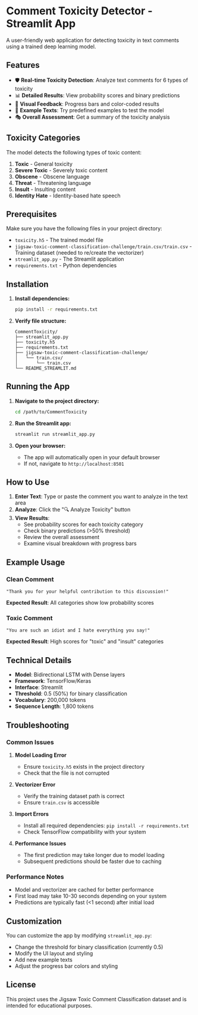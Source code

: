 # Comment Toxicity Detector - Streamlit App

A user-friendly web application for detecting toxicity in text comments using a trained deep learning model.

## Features

- 🛡️ **Real-time Toxicity Detection**: Analyze text comments for 6 types of toxicity
- 📊 **Detailed Results**: View probability scores and binary predictions
- 🎯 **Visual Feedback**: Progress bars and color-coded results
- 📝 **Example Texts**: Try predefined examples to test the model
- 🎭 **Overall Assessment**: Get a summary of the toxicity analysis

## Toxicity Categories

The model detects the following types of toxic content:

1. **Toxic** - General toxicity
2. **Severe Toxic** - Severely toxic content
3. **Obscene** - Obscene language
4. **Threat** - Threatening language
5. **Insult** - Insulting content
6. **Identity Hate** - Identity-based hate speech

## Prerequisites

Make sure you have the following files in your project directory:

- `toxicity.h5` - The trained model file
- `jigsaw-toxic-comment-classification-challenge/train.csv/train.csv` - Training dataset (needed to re/create the vectorizer)
- `streamlit_app.py` - The Streamlit application
- `requirements.txt` - Python dependencies

## Installation

1. **Install dependencies:**
   ```bash
   pip install -r requirements.txt
   ```

2. **Verify file structure:**
   ```
   CommentToxicity/
   ├── streamlit_app.py
   ├── toxicity.h5
   ├── requirements.txt
   ├── jigsaw-toxic-comment-classification-challenge/
   │   └── train.csv/
   │       └── train.csv
   └── README_STREAMLIT.md
   ```

## Running the App

1. **Navigate to the project directory:**
   ```bash
   cd /path/to/CommentToxicity
   ```

2. **Run the Streamlit app:**
   ```bash
   streamlit run streamlit_app.py
   ```

3. **Open your browser:**
   - The app will automatically open in your default browser
   - If not, navigate to `http://localhost:8501`

## How to Use

1. **Enter Text**: Type or paste the comment you want to analyze in the text area
2. **Analyze**: Click the "🔍 Analyze Toxicity" button
3. **View Results**: 
   - See probability scores for each toxicity category
   - Check binary predictions (>50% threshold)
   - Review the overall assessment
   - Examine visual breakdown with progress bars

## Example Usage

### Clean Comment
```
"Thank you for your helpful contribution to this discussion!"
```
**Expected Result**: All categories show low probability scores

### Toxic Comment
```
"You are such an idiot and I hate everything you say!"
```
**Expected Result**: High scores for "toxic" and "insult" categories

## Technical Details

- **Model**: Bidirectional LSTM with Dense layers
- **Framework**: TensorFlow/Keras
- **Interface**: Streamlit
- **Threshold**: 0.5 (50%) for binary classification
- **Vocabulary**: 200,000 tokens
- **Sequence Length**: 1,800 tokens

## Troubleshooting

### Common Issues

1. **Model Loading Error**
   - Ensure `toxicity.h5` exists in the project directory
   - Check that the file is not corrupted

2. **Vectorizer Error**
   - Verify the training dataset path is correct
   - Ensure `train.csv` is accessible

3. **Import Errors**
   - Install all required dependencies: `pip install -r requirements.txt`
   - Check TensorFlow compatibility with your system

4. **Performance Issues**
   - The first prediction may take longer due to model loading
   - Subsequent predictions should be faster due to caching

### Performance Notes

- Model and vectorizer are cached for better performance
- First load may take 10-30 seconds depending on your system
- Predictions are typically fast (<1 second) after initial load

## Customization

You can customize the app by modifying `streamlit_app.py`:

- Change the threshold for binary classification (currently 0.5)
- Modify the UI layout and styling
- Add new example texts
- Adjust the progress bar colors and styling

## License

This project uses the Jigsaw Toxic Comment Classification dataset and is intended for educational purposes.
